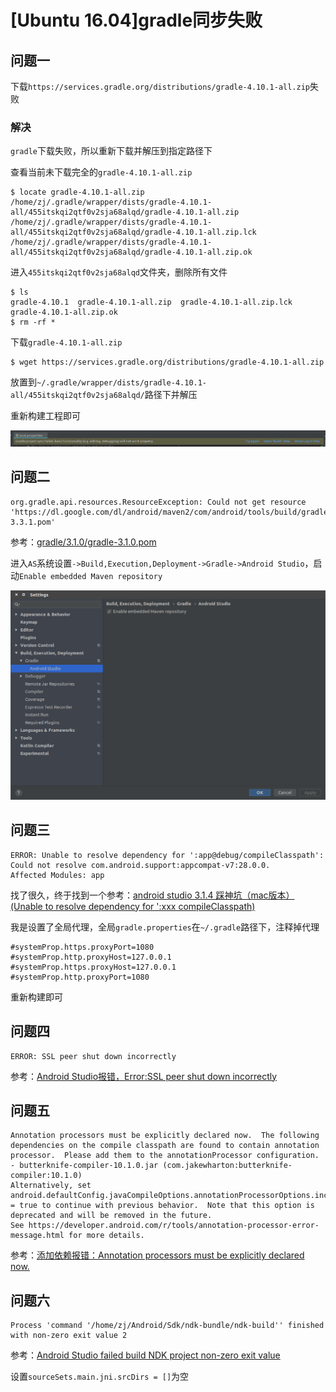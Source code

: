 
# [Ubuntu 16.04]gradle同步失败

## 问题一

下载`https://services.gradle.org/distributions/gradle-4.10.1-all.zip`失败

### 解决

`gradle`下载失败，所以重新下载并解压到指定路径下

查看当前未下载完全的`gradle-4.10.1-all.zip`

    $ locate gradle-4.10.1-all.zip
    /home/zj/.gradle/wrapper/dists/gradle-4.10.1-all/455itskqi2qtf0v2sja68alqd/gradle-4.10.1-all.zip
    /home/zj/.gradle/wrapper/dists/gradle-4.10.1-all/455itskqi2qtf0v2sja68alqd/gradle-4.10.1-all.zip.lck
    /home/zj/.gradle/wrapper/dists/gradle-4.10.1-all/455itskqi2qtf0v2sja68alqd/gradle-4.10.1-all.zip.ok

进入`455itskqi2qtf0v2sja68alqd`文件夹，删除所有文件

    $ ls
    gradle-4.10.1  gradle-4.10.1-all.zip  gradle-4.10.1-all.zip.lck  gradle-4.10.1-all.zip.ok
    $ rm -rf *

下载`gradle-4.10.1-all.zip`

    $ wget https://services.gradle.org/distributions/gradle-4.10.1-all.zip

放置到`~/.gradle/wrapper/dists/gradle-4.10.1-all/455itskqi2qtf0v2sja68alqd/`路径下并解压

重新构建工程即可

![](./imgs/gradle-try.png)

## 问题二

    org.gradle.api.resources.ResourceException: Could not get resource 'https://dl.google.com/dl/android/maven2/com/android/tools/build/gradle/3.3.1/gradle-3.3.1.pom'

参考：[gradle/3.1.0/gradle-3.1.0.pom](https://discuss.gradle.org/t/android-studio-could-not-get-resource-https-dl-google-com-dl-android-maven2-com-android-tools-build-gradle-3-1-0-gradle-3-1-0-pom/26734)

进入`AS`系统设置`->Build,Execution,Deployment->Gradle->Android Studio`，启动`Enable embedded Maven repository`

![](./imgs/gradle-maven.png)

## 问题三

    ERROR: Unable to resolve dependency for ':app@debug/compileClasspath': Could not resolve com.android.support:appcompat-v7:28.0.0.
    Affected Modules: app

找了很久，终于找到一个参考：[android studio 3.1.4 踩神坑（mac版本）(Unable to resolve dependency for ':xxx compileClasspath)](https://blog.csdn.net/lckj686/article/details/82751331)

我是设置了全局代理，全局`gradle.properties`在`~/.gradle`路径下，注释掉代理

    #systemProp.https.proxyPort=1080
    #systemProp.http.proxyHost=127.0.0.1
    #systemProp.https.proxyHost=127.0.0.1
    #systemProp.http.proxyPort=1080

重新构建即可

## 问题四

    ERROR: SSL peer shut down incorrectly

参考：[Android Studio报错，Error:SSL peer shut down incorrectly](https://blog.csdn.net/hbwindy/article/details/51378240)

## 问题五

    Annotation processors must be explicitly declared now.  The following dependencies on the compile classpath are found to contain annotation processor.  Please add them to the annotationProcessor configuration.
    - butterknife-compiler-10.1.0.jar (com.jakewharton:butterknife-compiler:10.1.0)
    Alternatively, set android.defaultConfig.javaCompileOptions.annotationProcessorOptions.includeCompileClasspath = true to continue with previous behavior.  Note that this option is deprecated and will be removed in the future.
    See https://developer.android.com/r/tools/annotation-processor-error-message.html for more details.

参考：[添加依赖报错：Annotation processors must be explicitly declared now.](https://blog.csdn.net/qq_31235823/article/details/83028145)

## 问题六

    Process 'command '/home/zj/Android/Sdk/ndk-bundle/ndk-build'' finished with non-zero exit value 2

参考：[Android Studio failed build NDK project non-zero exit value](https://stackoverflow.com/questions/29605029/android-studio-failed-build-ndk-project-non-zero-exit-value)

设置`sourceSets.main.jni.srcDirs = []`为空